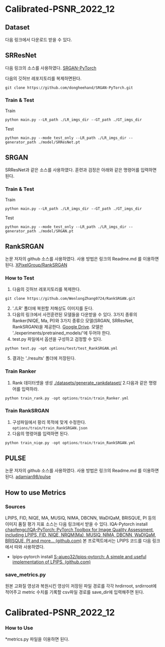 # Calibrated-PSNR_2022_12
## Dataset 
 다음 링크에서 다운로드 받을 수 있다.

## SRResNet 
 다음 링크의 소스를 사용하였다. [SRGAN-PyTorch](https://github.com/dongheehand/SRGAN-PyTorch.git)
<p/>다음의 깃허브 레포지토리를 복제하면된다.</p>

```
git clone https://github.com/dongheehand/SRGAN-PyTorch.git
```
### Train & Test
 Train 
```
python main.py --LR_path ./LR_imgs_dir --GT_path ./GT_imgs_dir
```
Test
```
python main.py --mode test_only --LR_path ./LR_imgs_dir --generator_path ./model/SRResNet.pt
```

## SRGAN
 SRResNet과 같은 소스를 사용하였다. 훈련과 검정은 아래와 같은 명령어를 입력하면 된다.
### Train & Test
 Train 
```
python main.py --LR_path ./LR_imgs_dir --GT_path ./GT_imgs_dir
```
Test
```
python main.py --mode test_only --LR_path ./LR_imgs_dir --generator_path ./model/SRGAN.pt
```

## RankSRGAN
 논문 저자의 github 소스를 사용하였다. 사용 방법은 링크의 Readme.md 를 이용하면 된다.
 [XPixelGroup/RankSRGAN](https://github.com/XPixelGroup/RankSRGAN.git)

### How to Test 
1. 다음의 깃허브 레포지토리를 복제한다. 
```
git clone https://github.com/WenlongZhang0724/RankSRGAN.git
```
2. './LR' 폴더에 복원할 저해상도 이미지를 둔다.
3. 다음의 링크에서 사전훈련된 모델들을 다운받을 수 있다. 3가지 종류의 Ranker(NIQE, Ma, PI)와 3가지 종류으 모델(SRGAN, SRResNet, RankSRGAN)을 제공한다. [Google Drive](https://drive.google.com/drive/folders/1_KhEc_zBRW7iLeEJITU3i923DC6wv51T?usp=sharing). 모델은 './experiments/pretrained_models/'에 두어야 한다.
5. test.py 파일에서 옵션을 구성하고 검정할 수 있다.
```
python test.py -opt options/test/test_RankSRGAN.yml
```
5. 결과는 './results' 폴더에 저장된다.

### Train Ranker
1. Rank 데이터셋을 생성  [./datasets/generate_rankdataset/](datasets/generate_rankdataset)
2.다음과 같은 명령어를 입력하라.
```c++
python train_rank.py -opt options/train/train_Ranker.yml
```

### Train RankSRGAN

1. 구성파일에서 팡리 목적에 맞게 수정한다.  `options/train/train_RankSRGAN.json`
2. 다음의 명령어를 입력하면 된다.
```c++
python train_niqe.py -opt options/train/train_RankSRGAN.yml
```

## PULSE 
 논문 저자의 github 소스를 사용하였다. 사용 방법은 링크의 Readme.md 를 이용하면 된다.
 [adamian98/pulse](https://github.com/adamian98/pulse)

## How to use Metrics 
### Sources
 LPIPS, FID, NIQE, MA, MUSIQ, NIMA, DBCNN, WaDIQaM, BRISQUE, PI 등의 이미지 품질 평가 지표 소스는 다음 링크에서 받을 수 있다.
 IQA-Pytorch install  [chaofengc/IQA-PyTorch: PyTorch Toolbox for Image Quality Assessment, including LPIPS, FID, NIQE, NRQM(Ma), MUSIQ, NIMA, DBCNN, WaDIQaM, BRISQUE, PI and more... (github.com)](https://github.com/chaofengc/IQA-PyTorch)
 본 프로젝트에서는 LPIPS 코드를 다음 링크에서 따와 사용하였다. 
 - lpips-pytorch install 
 [S-aiueo32/lpips-pytorch: A simple and useful implementation of LPIPS. (github.com)](https://github.com/S-aiueo32/lpips-pytorch)

### save_metrics.py
 원본 고화질 영상과 복원시킨 영상이 저장된 파일 경로를 각각 hrdirroot, srdirroot에 적어주고 metric 수치를 기록할 csv파일 경로를 save_dir에 입력해주면 된다.


# Calibrated-PSNR_2022_12
### How to Use 
 *metrics.py 파일을 이용하면 된다.
